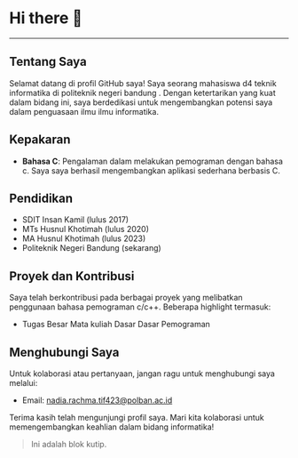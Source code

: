 # Hi there 👋
----
## Tentang Saya

Selamat datang di profil GitHub saya! Saya seorang mahasiswa d4 teknik informatika di politeknik negeri bandung . Dengan ketertarikan yang kuat dalam bidang ini, saya berdedikasi untuk mengembangkan potensi saya dalam penguasaan ilmu ilmu informatika.

## Kepakaran

- **Bahasa C**: Pengalaman dalam melakukan pemograman dengan bahasa c. Saya saya berhasil mengembangkan aplikasi sederhana berbasis C. 


## Pendidikan

- SDIT Insan Kamil (lulus 2017)
- MTs Husnul Khotimah (lulus 2020)
- MA Husnul Khotimah (lulus 2023)
- Politeknik Negeri Bandung (sekarang)

## Proyek dan Kontribusi

Saya telah berkontribusi pada berbagai proyek yang melibatkan penggunaan bahasa pemograman c/c++. Beberapa highlight termasuk:

- Tugas Besar Mata kuliah Dasar Dasar Pemograman


## Menghubungi Saya

Untuk kolaborasi atau pertanyaan, jangan ragu untuk menghubungi saya melalui:

- Email: [nadia.rachma.tif423@polban.ac.id](mailto:nadia.rachma.tif423@polban.ac.id)


Terima kasih telah mengunjungi profil saya. Mari kita kolaborasi untuk memengembangkan keahlian dalam bidang informatika!

> Ini adalah blok kutip.

